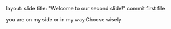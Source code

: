 layout: slide
title: "Welcome to our second slide!"
commit first file

you are on my side or in my way.Choose wisely
